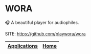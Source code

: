 # WORA

 🎧 A beautiful player for audiophiles.

 SITE: https://github.com/playwora/wora

 | [Applications](https://portable-linux-apps.github.io/apps.html) | [Home](https://portable-linux-apps.github.io)
 | --- | --- |

